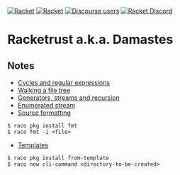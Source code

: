 [![Racket](https://img.shields.io/badge/-Made%20with%20Racket-darkred?logo=racket)](https://racket-lang.org)
[![Racket](https://img.shields.io/badge/-Made%20with%20Racket%20Templates-lightgrey?logo=racket)](https://github.com/racket-templates)
[![Discourse users](https://img.shields.io/discourse/users?label=Discuss%20on%20Racket%20Discourse&logo=racket&server=https%3A%2F%2Fracket.discourse.group)](https://racket.discourse.group/t/racket-templates-project/156?u=spdegabrielle)
[![Racket Discord](https://img.shields.io/discord/571040468092321801?label=Chat%20on%20Racket%20Discord&logo=racket)](https://discord.gg/6Zq8sH5)

# Racketrust a.k.a. Damastes

## Notes

- [Cycles and regular expressions](https://racket.discourse.group/t/break-out-of-the-cycle-whats-the-racket-way-alternative/2814)
- [Walking a file tree](https://racket.discourse.group/t/walking-a-file-tree-as-a-study-in-recursive-generators/2787)
- [Generators, streams and recursion](https://racket.discourse.group/t/walking-a-file-tree-as-a-study-in-recursive-generators/2787)
- [Enumerated stream](https://racket.discourse.group/t/enumerated-stream/2790)
- [Source formatting](https://github.com/sorawee/fmt)

```
$ raco pkg install fmt
$ raco fmt -i <file>
```

- [Templates](https://github.com/racket-templates)

```
$ raco pkg install from-template
$ raco new cli-command <directory-to-be-created>
```

